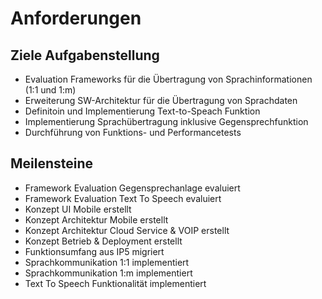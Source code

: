 # Anforderungen

## Ziele Aufgabenstellung
* Evaluation Frameworks für die Übertragung von Sprachinformationen (1:1 und 1:m)
* Erweiterung SW-Architektur für die Übertragung von Sprachdaten
* Definitoin und Implementierung Text-to-Speach Funktion
* Implementierung Sprachübertragung inklusive Gegensprechfunktion
* Durchführung von Funktions- und Performancetests

## Meilensteine

* Framework Evaluation Gegensprechanlage evaluiert
* Framework Evaluation Text To Speech evaluiert
* Konzept UI Mobile erstellt
* Konzept Architektur Mobile erstellt
* Konzept Architektur Cloud Service & VOIP erstellt
* Konzept Betrieb & Deployment erstellt
* Funktionsumfang aus IP5 migriert
* Sprachkommunikation 1:1 implementiert
* Sprachkommunikation 1:m implementiert
* Text To Speech Funktionalität implementiert

